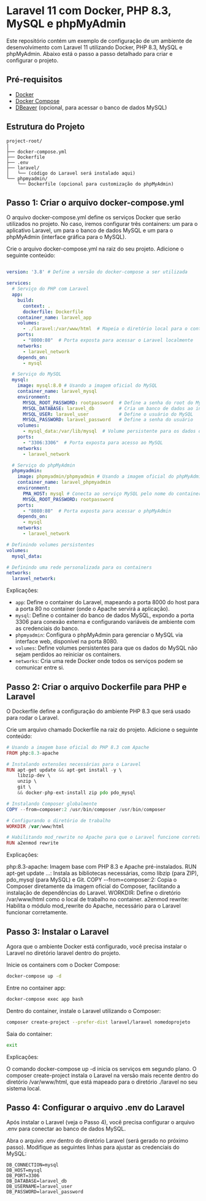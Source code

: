 # Laravel 11 com Docker, PHP 8.3, MySQL e phpMyAdmin

Este repositório contém um exemplo de configuração de um ambiente de desenvolvimento com Laravel 11 utilizando Docker, PHP 8.3, MySQL e phpMyAdmin. Abaixo está o passo a passo detalhado para criar e configurar o projeto.

## Pré-requisitos

- [Docker](https://www.docker.com/get-started)
- [Docker Compose](https://docs.docker.com/compose/install/)
- [DBeaver](https://dbeaver.io/) (opcional, para acessar o banco de dados MySQL)

## Estrutura do Projeto

```plaintext
project-root/
│
├── docker-compose.yml
├── Dockerfile
├── .env
├── laravel/
│   └── (código do Laravel será instalado aqui)
└── phpmyadmin/
    └── Dockerfile (opcional para customização do phpMyAdmin)
```

## Passo 1: Criar o arquivo docker-compose.yml
O arquivo docker-compose.yml define os serviços Docker que serão utilizados no projeto. No caso, iremos configurar três containers: um para o aplicativo Laravel, um para o banco de dados MySQL e um para o phpMyAdmin (interface gráfica para o MySQL).

Crie o arquivo docker-compose.yml na raiz do seu projeto.
Adicione o seguinte conteúdo:

```yaml

version: '3.8' # Define a versão do docker-compose a ser utilizada

services:
  # Serviço do PHP com Laravel
  app:
    build:
      context: .
      dockerfile: Dockerfile
    container_name: laravel_app
    volumes:
      - ./laravel:/var/www/html  # Mapeia o diretório local para o container
    ports:
      - "8000:80"  # Porta exposta para acessar o Laravel localmente
    networks:
      - laravel_network
    depends_on:
      - mysql

  # Serviço do MySQL
  mysql:
    image: mysql:8.0 # Usando a imagem oficial do MySQL
    container_name: laravel_mysql
    environment:
      MYSQL_ROOT_PASSWORD: rootpassword  # Define a senha do root do MySQL
      MYSQL_DATABASE: laravel_db         # Cria um banco de dados ao iniciar o container
      MYSQL_USER: laravel_user           # Define o usuário do MySQL
      MYSQL_PASSWORD: laravel_password   # Define a senha do usuário
    volumes:
      - mysql_data:/var/lib/mysql  # Volume persistente para os dados do MySQL
    ports:
      - "3306:3306"  # Porta exposta para acesso ao MySQL
    networks:
      - laravel_network

  # Serviço do phpMyAdmin
  phpmyadmin:
    image: phpmyadmin/phpmyadmin # Usando a imagem oficial do phpMyAdmin
    container_name: laravel_phpmyadmin
    environment:
      PMA_HOST: mysql # Conecta ao serviço MySQL pelo nome do container
      MYSQL_ROOT_PASSWORD: rootpassword
    ports:
      - "8080:80"  # Porta exposta para acessar o phpMyAdmin
    depends_on:
      - mysql
    networks:
      - laravel_network

# Definindo volumes persistentes
volumes:
  mysql_data:

# Definindo uma rede personalizada para os containers
networks:
  laravel_network:

```

Explicações:

- `app`: Define o container do Laravel, mapeando a porta 8000 do host para a porta 80 no container (onde o Apache servirá a aplicação).
- `mysql`: Define o container do banco de dados MySQL, expondo a porta 3306 para conexão externa e configurando variáveis de ambiente com as credenciais do banco.
- `phpmyadmin`: Configura o phpMyAdmin para gerenciar o MySQL via interface web, disponível na porta 8080.
- `volumes`: Define volumes persistentes para que os dados do MySQL não sejam perdidos ao reiniciar os containers.
- `networks`: Cria uma rede Docker onde todos os serviços podem se comunicar entre si.


## Passo 2: Criar o arquivo Dockerfile para PHP e Laravel
O Dockerfile define a configuração do ambiente PHP 8.3 que será usado para rodar o Laravel.

Crie um arquivo chamado Dockerfile na raiz do projeto.
Adicione o seguinte conteúdo:
```php
# Usando a imagem base oficial do PHP 8.3 com Apache
FROM php:8.3-apache

# Instalando extensões necessárias para o Laravel
RUN apt-get update && apt-get install -y \
    libzip-dev \
    unzip \
    git \
    && docker-php-ext-install zip pdo pdo_mysql

# Instalando Composer globalmente
COPY --from=composer:2 /usr/bin/composer /usr/bin/composer

# Configurando o diretório de trabalho
WORKDIR /var/www/html

# Habilitando mod_rewrite no Apache para que o Laravel funcione corretamente
RUN a2enmod rewrite
```

Explicações:

php:8.3-apache: Imagem base com PHP 8.3 e Apache pré-instalados.
RUN apt-get update ...: Instala as bibliotecas necessárias, como libzip (para ZIP), pdo_mysql (para MySQL) e Git.
COPY --from=composer:2: Copia o Composer diretamente da imagem oficial do Composer, facilitando a instalação de dependências do Laravel.
WORKDIR: Define o diretório /var/www/html como o local de trabalho no container.
a2enmod rewrite: Habilita o módulo mod_rewrite do Apache, necessário para o Laravel funcionar corretamente.

## Passo 3: Instalar o Laravel
Agora que o ambiente Docker está configurado, você precisa instalar o Laravel no diretório laravel dentro do projeto.

Inicie os containers com o Docker Compose:
```bash
docker-compose up -d
```
Entre no container app:
```bash
docker-compose exec app bash
```
Dentro do container, instale o Laravel utilizando o Composer:
```bash
composer create-project --prefer-dist laravel/laravel nomedoprojeto
```
Saia do container:
```bash
exit
```

Explicações:

O comando docker-compose up -d inicia os serviços em segundo plano.
O composer create-project instala o Laravel na versão mais recente dentro do diretório /var/www/html, que está mapeado para o diretório ./laravel no seu sistema local.

## Passo 4: Configurar o arquivo .env do Laravel
Após instalar o Laravel (veja o Passo 4), você precisa configurar o arquivo .env para conectar ao banco de dados MySQL.

Abra o arquivo .env dentro do diretório Laravel (será gerado no próximo passo).
Modifique as seguintes linhas para ajustar as credenciais do MySQL:

```env
DB_CONNECTION=mysql
DB_HOST=mysql
DB_PORT=3306
DB_DATABASE=laravel_db
DB_USERNAME=laravel_user
DB_PASSWORD=laravel_password
```
